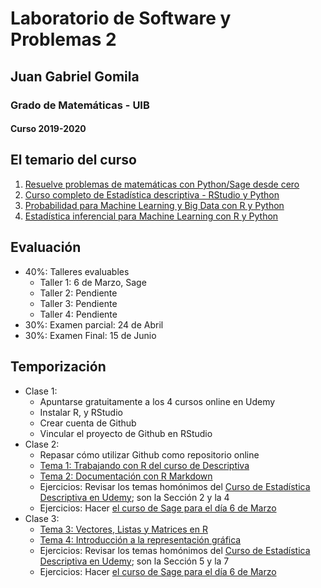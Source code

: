 # Laboratorio de Software y Problemas 2
## Juan Gabriel Gomila
### Grado de Matemáticas - UIB
#### Curso 2019-2020

## El temario del curso

1. [Resuelve problemas de matemáticas con Python/Sage desde cero](https://www.udemy.com/course/sagemath/)
1. [Curso completo de Estadística descriptiva - RStudio y Python](https://www.udemy.com/course/estadistica-descriptiva/)
1. [Probabilidad para Machine Learning y Big Data con R y Python](https://www.udemy.com/course/probabilidad-y-variables-aleatorias-para-ml-con-r-y-python/)
1. [Estadística inferencial para Machine Learning con R y Python](https://www.udemy.com/course/estadisticainferencial/)

## Evaluación

* 40%: Talleres evaluables
  * Taller 1: 6 de Marzo, Sage
  * Taller 2: Pendiente
  * Taller 3: Pendiente
  * Taller 4: Pendiente
* 30%: Examen parcial: 24 de Abril
* 30%: Examen Final: 15 de Junio

## Temporización

* Clase 1: 
  * Apuntarse gratuitamente a los 4 cursos online en Udemy
  * Instalar R, y RStudio
  * Crear cuenta de Github
  * Vincular el proyecto de Github en RStudio
* Clase 2: 
  * Repasar cómo utilizar Github como repositorio online
  * [Tema 1: Trabajando con R del curso de Descriptiva](https://github.com/joanby/r-basic.git)
  * [Tema 2: Documentación con R Markdown](https://github.com/joanby/r-basic.git)
  * Ejercicios: Revisar los temas homónimos del [Curso de Estadística Descriptiva en Udemy](https://www.udemy.com/course/estadistica-descriptiva/); son la Sección 2 y la 4
  * Ejercicios: Hacer [el curso de Sage para el día 6 de Marzo](https://www.udemy.com/course/sagemath/)
* Clase 3: 
  * [Tema 3: Vectores, Listas y Matrices en R](https://github.com/joanby/r-basic.git)
  * [Tema 4: Introducción a la representación gráfica](https://github.com/joanby/r-basic.git)
  * Ejercicios: Revisar los temas homónimos del [Curso de Estadística Descriptiva en Udemy](https://www.udemy.com/course/estadistica-descriptiva/); son la Sección 5 y la 7
  * Ejercicios: Hacer [el curso de Sage para el día 6 de Marzo](https://www.udemy.com/course/sagemath/)
